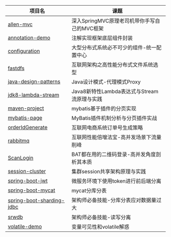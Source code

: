 |项目名|课题|
|------|------|
|[allen-mvc](./allen-mvc)|深入SpringMVC原理老司机带你手写自己的MVC框架|
|[annotation-demo](./annotation-demo)|注解实现框架底层组件封装|
|[configuration](./configuration)|大型分布式系统必不可少的组件-统一配置中心|
|[fastdfs](./fastdfs)|互联网架构之高性能分布式文件系统选型|
|[java-design-patterns](./java-design-patterns)|Java设计模式-代理模式Proxy|
|[jdk8-lambda-stream](./jdk8-lambda-stream)|Java8新特性Lambda表达式与Stream流原理与实践|
|[maven-project](./maven-project)|mybatis基于插件的分页实现|
|[mybatis-page](./mybatis-page)|MyBatis插件机制分析与分页插件实战|
|[orderIdGenerate](./orderIdGenerate)|互联网电商系统订单号生成策略|
|[rabbitmq](./rabbitmq)|互联网性能倍增法宝-高并发场景下流量削峰|
|[ScanLogin](./ScanLogin)|BAT都在用的二维码登录-高并发角度剖析其本质|
|[session-cluster](./session-cluster)|集群session共享架构原理与实践|
|[spring-boot-jwt](./spring-boot-jwt)|微服务环境下使用token进行前后端分离|
|[spring-boot-mycat](./spring-boot-mycat)|mycat分库分表|
|[spring-boot-sharding-jdbc](./spring-boot-sharding-jdbc)|架构师必备技能-分库分表应对数据量过大|
|[srwdb](./srwdb)|架构师必备技能-读写分离|
|[volatile-demo](./volatile-demo)|变量可见性和volatile解惑|
